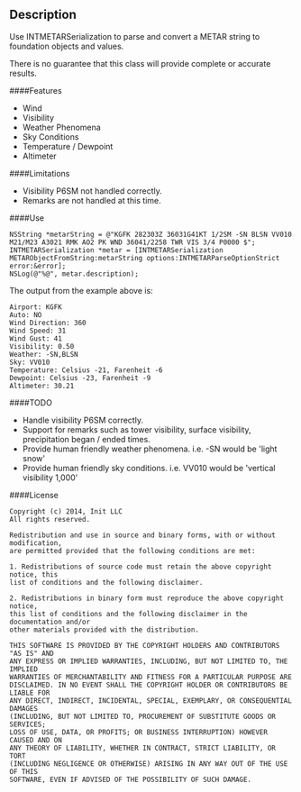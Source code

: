 ## Description

Use INTMETARSerialization to parse and convert a METAR string to foundation objects and values.

There is no guarantee that this class will provide complete or accurate results.

####Features
* Wind
* Visibility
* Weather Phenomena
* Sky Conditions
* Temperature / Dewpoint
* Altimeter

####Limitations
* Visibility P6SM not handled correctly.
* Remarks are not handled at this time.

####Use

```
NSString *metarString = @"KGFK 282303Z 36031G41KT 1/2SM -SN BLSN VV010 M21/M23 A3021 RMK AO2 PK WND 36041/2258 TWR VIS 3/4 P0000 $";
INTMETARSerialization *metar = [INTMETARSerialization METARObjectFromString:metarString options:INTMETARParseOptionStrict error:&error];
NSLog(@"%@", metar.description);
```

The output from the example above is:

```
Airport: KGFK
Auto: NO
Wind Direction: 360
Wind Speed: 31
Wind Gust: 41
Visibility: 0.50
Weather: -SN,BLSN
Sky: VV010
Temperature: Celsius -21, Farenheit -6
Dewpoint: Celsius -23, Farenheit -9
Altimeter: 30.21

```

####TODO
* Handle visibility P6SM correctly.
* Support for remarks such as tower visibility, surface visibility, precipitation began / ended times.
* Provide human friendly weather phenomena. i.e. -SN would be 'light snow'
* Provide human friendly sky conditions. i.e. VV010 would be 'vertical visibility 1,000'

####License
```
Copyright (c) 2014, Init LLC
All rights reserved.

Redistribution and use in source and binary forms, with or without modification,
are permitted provided that the following conditions are met:

1. Redistributions of source code must retain the above copyright notice, this
list of conditions and the following disclaimer.

2. Redistributions in binary form must reproduce the above copyright notice,
this list of conditions and the following disclaimer in the documentation and/or
other materials provided with the distribution.

THIS SOFTWARE IS PROVIDED BY THE COPYRIGHT HOLDERS AND CONTRIBUTORS "AS IS" AND
ANY EXPRESS OR IMPLIED WARRANTIES, INCLUDING, BUT NOT LIMITED TO, THE IMPLIED
WARRANTIES OF MERCHANTABILITY AND FITNESS FOR A PARTICULAR PURPOSE ARE
DISCLAIMED. IN NO EVENT SHALL THE COPYRIGHT HOLDER OR CONTRIBUTORS BE LIABLE FOR
ANY DIRECT, INDIRECT, INCIDENTAL, SPECIAL, EXEMPLARY, OR CONSEQUENTIAL DAMAGES
(INCLUDING, BUT NOT LIMITED TO, PROCUREMENT OF SUBSTITUTE GOODS OR SERVICES;
LOSS OF USE, DATA, OR PROFITS; OR BUSINESS INTERRUPTION) HOWEVER CAUSED AND ON
ANY THEORY OF LIABILITY, WHETHER IN CONTRACT, STRICT LIABILITY, OR TORT
(INCLUDING NEGLIGENCE OR OTHERWISE) ARISING IN ANY WAY OUT OF THE USE OF THIS
SOFTWARE, EVEN IF ADVISED OF THE POSSIBILITY OF SUCH DAMAGE.
```